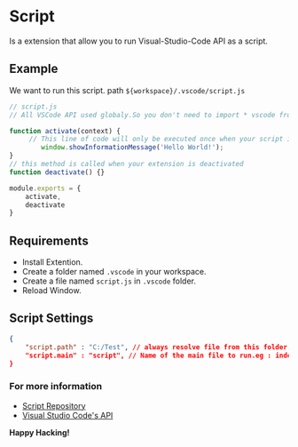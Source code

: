 # Script

Is a extension that allow you to run Visual-Studio-Code API as a script.

## Example

We want to run this script. path `${workspace}/.vscode/script.js`

```js 
// script.js
// All VSCode API used globaly.So you don't need to import * vscode from 'vscode';

function activate(context) {
     // This line of code will only be executed once when your script is activated
		window.showInformationMessage('Hello World!');
}
// this method is called when your extension is deactivated
function deactivate() {}

module.exports = {
	activate,
	deactivate
}
```

## Requirements

 - Install Extention.
 - Create a folder named `.vscode` in your workspace.
 - Create a file named `script.js` in `.vscode` folder. 
 - Reload Window. 

## Script Settings

```json
{
    "script.path" : "C:/Test", // always resolve file from this folder. Default `${workspace}/.vscode`
    "script.main" : "script", // Name of the main file to run.eg : index.js, main.js ... 
}
```

### For more information

* [Script Repository](https://github.com/nurmohammed840/VSC.ext/tree/master/script)
* [Visual Studio Code's API](https://code.visualstudio.com/api/references/vscode-api)

**Happy Hacking!**
